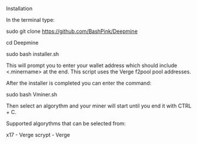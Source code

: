 Installation

In the terminal type:

sudo git clone https://github.com/BashPink/Deepmine

cd Deepmine

sudo bash installer.sh

This will prompt you to enter your wallet address which should include <.minername> at the end.
This script uses the Verge f2pool pool addresses.

After the installer is completed you can enter the command:

sudo bash Vminer.sh

Then select an algorythm and your miner will start until you end it with CTRL + C.




Supported algorythms that can be selected from:

x17 -    Verge
scrypt - Verge
